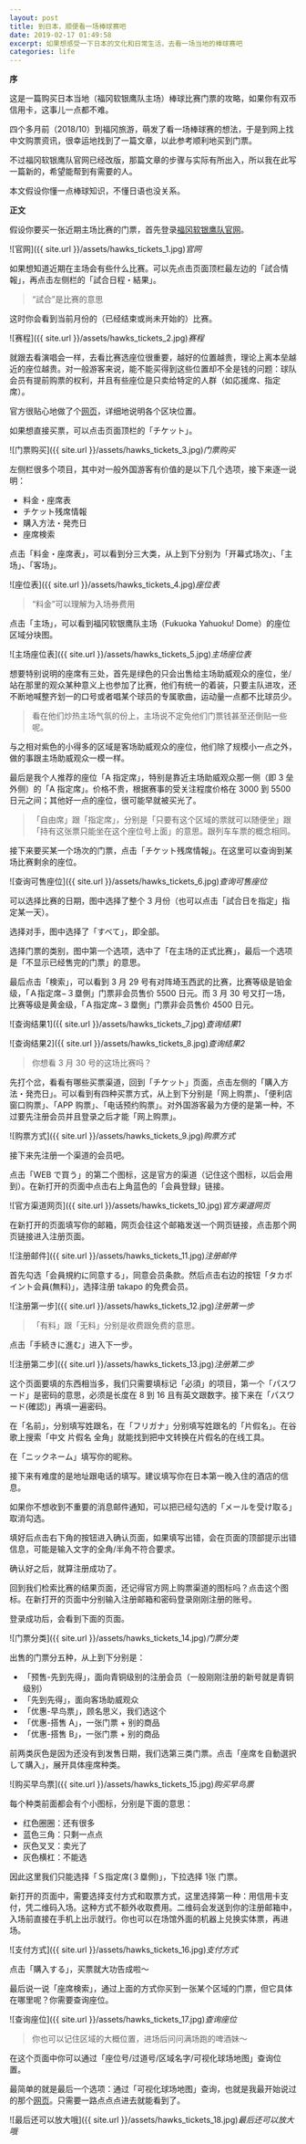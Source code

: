 ```yaml
---
layout: post
title: 到日本，顺便看一场棒球赛吧
date: 2019-02-17 01:49:58
excerpt: 如果想感受一下日本的文化和日常生活，去看一场当地的棒球赛吧
categories: life
---
```


**序**

这是一篇购买日本当地（福冈软银鹰队主场）棒球比赛门票的攻略，如果你有双币信用卡，这事儿一点都不难。

四个多月前（2018/10）到福冈旅游，萌发了看一场棒球赛的想法，于是到网上找中文购票资讯，很幸运地找到了一篇文章，以此参考顺利地买到门票。

不过福冈软银鹰队官网已经改版，那篇文章的步骤与实际有所出入，所以我在此写一篇新的，希望能帮到有需要的人。

本文假设你懂一点棒球知识，不懂日语也没关系。

**正文**

假设你要买一张近期主场比赛的门票，首先登录[福冈软银鹰队官网](https://www.softbankhawks.co.jp/index.html)。

![官网]({{ site.url }}/assets/hawks_tickets_1.jpg)*官网*

如果想知道近期在主场会有些什么比赛。可以先点击页面顶栏最左边的「試合情報」，再点击左侧栏的「試合日程・結果」。

> “試合”是比赛的意思

这时你会看到当前月份的（已经结束或尚未开始的）比赛。

![赛程]({{ site.url }}/assets/hawks_tickets_2.jpg)*赛程*

就跟去看演唱会一样，去看比赛选座位很重要，越好的位置越贵，理论上离本垒越近的座位越贵。对一般游客来说，能不能买得到这些位置却不全是钱的问题：球队会员有提前购票的权利，并且有些座位是只卖给特定的人群（如応援席、指定席）。

官方很贴心地做了个[网页](https://beak.softbankhawks.co.jp/ex/seat/pc/map/)，详细地说明各个区块位置。

如果想直接买票，可以点击页面顶栏的「チケット」。

![门票购买]({{ site.url }}/assets/hawks_tickets_3.jpg)*门票购买*

左侧栏很多个项目，其中对一般外国游客有价值的是以下几个选项，接下来逐一说明：

- 料金・座席表
- チケット残席情報
- 購入方法・発売日
- 座席検索

点击「料金・座席表」，可以看到分三大类，从上到下分别为「开幕式场次」、「主场」、「客场」。

![座位表]({{ site.url }}/assets/hawks_tickets_4.jpg)*座位表*

> “料金”可以理解为入场券费用

点击「主场」，可以看到福冈软银鹰队主场（Fukuoka Yahuoku! Dome）的座位区域分块图。

![主场座位表]({{ site.url }}/assets/hawks_tickets_5.jpg)*主场座位表*

想要特别说明的座席有三处，首先是绿色的只会出售给主场助威观众的座位，坐/站在那里的观众某种意义上也参加了比赛，他们有统一的着装，只要主队进攻，还不断地喊整齐划一的口号或者唱某个球员的专属歌曲，运动量一点都不比球员少。

> 看在他们炒热主场气氛的份上，主场说不定免他们门票钱甚至还倒贴一些呢。

与之相对紫色的小得多的区域是客场助威观众的座位，他们除了规模小一点之外，做的事跟主场助威观众一模一样。

最后是我个人推荐的座位「A 指定席」，特别是靠近主场助威观众那一侧（即 3 垒外侧）的「A 指定席」。价格不贵，根据赛事的受关注程度价格在 3000 到 5500 日元之间；其他好一点的座位，很可能早就被买光了。

>「自由席」跟「指定席」，分别是「只要有这个区域的票就可以随便坐」跟「持有这张票只能坐在这个座位号上面」的意思。跟列车车票的概念相同。

接下来要买某一个场次的门票，点击「チケット残席情報」。在这里可以查询到某场比赛剩余的座位。

![查询可售座位]({{ site.url }}/assets/hawks_tickets_6.jpg)*查询可售座位*

可以选择比赛的日期，图中选择了整个 3 月份（也可以点击「試合日を指定」指定某一天）。

选择对手，图中选择了「すべて」，即全部。

选择门票的类别，图中第一个选项，选中了「在主场的正式比赛」，最后一个选项是「不显示已经售完的门票」的意思。

最后点击「検索」，可以看到 3 月 29 号有对阵埼玉西武的比赛，比赛等级是铂金级，「Ａ指定席−３塁側」门票非会员售价 5500 日元。而 3 月 30 号又打一场，比赛等级是黄金级，「Ａ指定席−３塁側」门票非会员售价 4500 日元。

![查询结果1]({{ site.url }}/assets/hawks_tickets_7.jpg)*查询结果1*

![查询结果2]({{ site.url }}/assets/hawks_tickets_8.jpg)*查询结果2*

> 你想看 3 月 30 号的这场比赛吗？

先打个岔，看看有哪些买票渠道，回到「チケット」页面，点击左侧的「購入方法・発売日」。可以看到有四种买票方式，从上到下分别是「网上购票」、「便利店窗口购票」、「APP 购票」、「电话预约购票」。对外国游客最为方便的是第一种，不过要先注册会员并且登录之后才能「网上购票」。

![购票方式]({{ site.url }}/assets/hawks_tickets_9.jpg)*购票方式*

接下来先注册一个渠道的会员吧。

点击「WEB で買う」的第二个图标，这是官方的渠道（记住这个图标，以后会用到）。在新打开的页面中点击右上角蓝色的「会員登録」链接。

![官方渠道网页]({{ site.url }}/assets/hawks_tickets_10.jpg)*官方渠道网页*

在新打开的页面填写你的邮箱，网页会往这个邮箱发送一个网页链接，点击那个网页链接进入注册页面。

![注册邮件]({{ site.url }}/assets/hawks_tickets_11.jpg)*注册邮件*

首先勾选「会員規約に同意する」，同意会员条款。然后点击右边的按钮「タカポイント会員(無料)」，选择注册 takapo 的免费会员。

![注册第一步]({{ site.url }}/assets/hawks_tickets_12.jpg)*注册第一步*

>「有料」跟「无料」分别是收费跟免费的意思。

点击「手続きに進む」进入下一步。

![注册第二步]({{ site.url }}/assets/hawks_tickets_13.jpg)*注册第二步*

这个页面要填的东西相当多，我们只需要填标记「必須」的项目，第一个「パスワード」是密码的意思，必须是长度在 8 到 16 且有英文跟数字。接下来在「パスワード(確認)」再填一遍密码。

在「名前」，分别填写姓跟名，在「フリガナ」分别填写姓跟名的「片假名」。在谷歌上搜索「中文 片假名 全角」就能找到把中文转换在片假名的在线工具。

在「ニックネーム」填写你的昵称。

接下来有难度的是地址跟电话的填写。建议填写你在日本第一晚入住的酒店的信息。

如果你不想收到不重要的消息邮件通知，可以把已经勾选的「メールを受け取る」取消勾选。

填好后点击右下角的按钮进入确认页面，如果填写出错，会在页面的顶部提示出错信息，可能是输入文字的全角/半角不符合要求。

确认好之后，就算注册成功了。

回到我们检索比赛的结果页面，还记得官方网上购票渠道的图标吗？点击这个图标。在新打开的页面中分别输入注册邮箱和密码登录刚刚注册的账号。

登录成功后，会看到下面的页面。

![门票分类]({{ site.url }}/assets/hawks_tickets_14.jpg)*门票分类*

出售的门票分五种，从上到下分别是：

- 「预售-先到先得」，面向青铜级别的注册会员（一般刚刚注册的新号就是青铜级别）
- 「先到先得」，面向客场助威观众
- 「优惠-早鸟票」，顾名思义，我们选这个
- 「优惠-搭售 A」，一张门票 + 别的商品
- 「优惠-搭售 B」，一张门票 + 别的商品

前两类灰色是因为还没有到发售日期，我们选第三类门票。点击「座席を自動選択して購入」，展开具体座席种类。

![购买早鸟票]({{ site.url }}/assets/hawks_tickets_15.jpg)*购买早鸟票*

每个种类前面都会有个小图标，分别是下面的意思：

- 红色圈圈：还有很多
- 蓝色三角：只剩一点点
- 灰色叉叉：卖光了
- 灰色横杠：不能选

因此这里我们只能选择「Ｓ指定席(３塁側)」，下拉选择 1张 门票。

新打开的页面中，需要选择支付方式和取票方式，这里选择第一种：用信用卡支付，凭二维码入场。这种方式不额外收取费用。二维码会发送到你的注册邮箱中，入场前直接在手机上出示就行。你也可以在场馆外面的机器上兑换实体票，再进场。

![支付方式]({{ site.url }}/assets/hawks_tickets_16.jpg)*支付方式*

点击「購入する」，买票就大功告成啦～

最后说一说「座席検索」，通过上面的方式你买到一张某个区域的门票，但它具体在哪里呢？你需要查询座位。

![查询座位]({{ site.url }}/assets/hawks_tickets_17.jpg)*查询座位*

> 你也可以记住区域的大概位置，进场后问问满场跑的啤酒妹～

在这个页面中你可以通过「座位号/过道号/区域名字/可视化球场地图」查询位置。

最简单的就是最后一个选项：通过「可视化球场地图」查询，也就是我最开始说过的那个[网页](https://beak.softbankhawks.co.jp/ex/seat/pc/map/)。只需要一路点点点进去就能看到了。

![最后还可以放大哦]({{ site.url }}/assets/hawks_tickets_18.jpg)*最后还可以放大哦*
